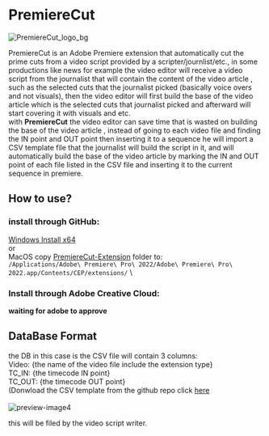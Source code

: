 # PremiereCut
![PremiereCut_logo_bg](https://github.com/Ronvaknins/PremiereCut/assets/48179479/5e456a05-8de6-4b75-96d2-8b5cd444a2d8)




PremiereCut is an Adobe Premiere extension that automatically cut the prime cuts from a video script provided by a scripter/journlist/etc., in some productions like news for example the video editor will receive a video script from the journalist that will contain the content of the video article , such as the selected cuts that the journalist picked (basically voice overs and not visuals), then the video editor will first build the base of the video article which is the selected cuts that journalist picked and afterward will start covering it with visuals and etc.\
with **PremiereCut** the video editor can save time that is wasted on building the base of the video article , instead of going to each video file and finding the IN point and OUT point then inserting it to a sequence he will import a CSV template file that the journalist will build the script in it, and will automatically build the base of the video article by marking the IN and OUT point of each file listed in the CSV file and inserting it to the current sequence in premiere.
## How to use?
### install through GitHub:
[Windows Install x64](https://localhost) \
or \
MacOS copy [PremiereCut-Extension](https://github.com/Ronvaknins/PremiereCut/tree/main/PremiereCut-Extension) folder to:\
`/Applications/Adobe\ Premiere\ Pro\ 2022/Adobe\ Premiere\ Pro\ 2022.app/Contents/CEP/extensions/` \
### Install through Adobe Creative Cloud:
**waiting for adobe to approve**


## DataBase Format
the DB in this case is the CSV file will contain 3 columns: \
Video: {the name of the video file include the extension type}\
TC_IN: {the timecode IN point}\
TC_OUT: {the timecode OUT point}\
(Donwload the CSV template from the github repo click [here](https://github.com/Ronvaknins/PremiereCut/blob/main/VideoScriptTemplate.csv)\
\
![preview-image4](https://github.com/Ronvaknins/PremiereCut/assets/48179479/afd44c28-d900-4233-a35c-dc8a085cb572)


this will be filed by the video script writer.
